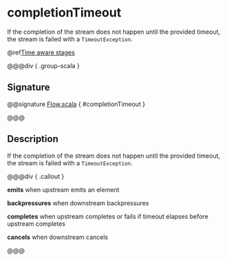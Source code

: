 # completionTimeout

If the completion of the stream does not happen until the provided timeout, the stream is failed with a `TimeoutException`.

@ref[Time aware stages](../index.md#time-aware-stages)

@@@div { .group-scala }

## Signature

@@signature [Flow.scala]($akka$/akka-stream/src/main/scala/akka/stream/scaladsl/Flow.scala) { #completionTimeout }

@@@

## Description

If the completion of the stream does not happen until the provided timeout, the stream is failed
with a `TimeoutException`.


@@@div { .callout }

**emits** when upstream emits an element

**backpressures** when downstream backpressures

**completes** when upstream completes or fails if timeout elapses before upstream completes

**cancels** when downstream cancels

@@@

